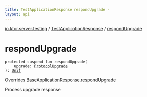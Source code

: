 ```yaml
---
title: TestApplicationResponse.respondUpgrade - 
layout: api
---
```


<div class='api-docs-breadcrumbs'><a href="../index.html">io.ktor.server.testing</a> / <a href="index.html">TestApplicationResponse</a> / <a href="./respond-upgrade.html">respondUpgrade</a></div>

# respondUpgrade

<div class="signature"><code><span class="keyword">protected</span> <span class="keyword">suspend</span> <span class="keyword">fun </span><span class="identifier">respondUpgrade</span><span class="symbol">(</span><br/>&nbsp;&nbsp;&nbsp;&nbsp;<span class="parameterName" id="io.ktor.server.testing.TestApplicationResponse$respondUpgrade(io.ktor.http.content.OutgoingContent.ProtocolUpgrade)/upgrade">upgrade</span><span class="symbol">:</span>&nbsp;<a href="../../io.ktor.http.content/-outgoing-content/-protocol-upgrade/index.html"><span class="identifier">ProtocolUpgrade</span></a><br/><span class="symbol">)</span><span class="symbol">: </span><a href="https://kotlinlang.org/api/latest/jvm/stdlib/kotlin/-unit/index.html"><span class="identifier">Unit</span></a></code></div>

Overrides <a href="../../io.ktor.server.engine/-base-application-response/respond-upgrade.html">BaseApplicationResponse.respondUpgrade</a>

Process upgrade response


